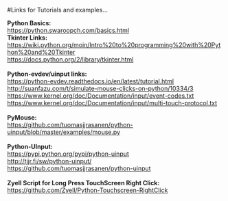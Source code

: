 #Links for Tutorials and examples...

**Python Basics:** <br>
https://python.swaroopch.com/basics.html
<br>
**Tkinter Links:**<br>
https://wiki.python.org/moin/Intro%20to%20programming%20with%20Python%20and%20Tkinter <br>
https://docs.python.org/2/library/tkinter.html <br>
<br>
**Python-evdev/uinput links:**<br> 
https://python-evdev.readthedocs.io/en/latest/tutorial.html <br>
http://suanfazu.com/t/simulate-mouse-clicks-on-python/10334/3 <br>
https://www.kernel.org/doc/Documentation/input/event-codes.txt <br>
https://www.kernel.org/doc/Documentation/input/multi-touch-protocol.txt <br>
<br>
**PyMouse:**<br>
https://github.com/tuomasjjrasanen/python-uinput/blob/master/examples/mouse.py <br>
<br>
**Python-UInput:**<br>
https://pypi.python.org/pypi/python-uinput<br>
http://tjjr.fi/sw/python-uinput/<br>
https://github.com/tuomasjjrasanen/python-uinput<br>
<br>
**Zyell Script for Long Press TouchScreen Right Click:** https://github.com/Zyell/Python-Touchscreen-RightClick

